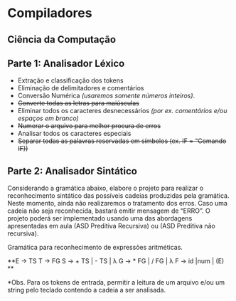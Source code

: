 # Compiladores
## Ciência da Computação

## Parte 1: Analisador Léxico
- Extração e classificação dos tokens
- Eliminação de delimitadores e comentários
- Conversão Numérica *(usaremos somente números inteiros)*.
- ~~Converte todas as letras para maiúsculas~~
- Eliminar todos os caracteres desnecessários *(por ex. comentários e/ou espaços em branco)*
- ~~Numerar o arquivo para melhor procura de erros~~
- Analisar todos os caracteres especiais
- ~~Separar todas as palavras reservadas em símbolos (ex. IF = “Comando IF))~~

## Parte 2: Analisador Sintático

Considerando a gramática abaixo, elabore o projeto para realizar o reconhecimento sintático das possíveis cadeias produzidas pela gramática. Neste momento, ainda não realizaremos o tratamento dos erros. Caso uma cadeia não seja reconhecida, bastará emitir mensagem de “ERRO”.  O projeto poderá ser implementado usando uma das abordagens apresentadas em aula (ASD Preditiva Recursiva) ou (ASD Preditiva não recursiva). 

Gramática para reconhecimento de expressões aritméticas.

**E  ->  TS
T -> FG
S -> + TS | - TS | λ
G -> * FG | / FG | λ
F ->  id |num | (E)
**

*Obs. Para os tokens de entrada, permitir a leitura de um arquivo e/ou um string pelo teclado contendo a cadeia a ser analisada.
